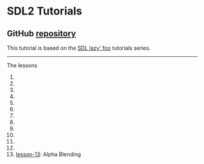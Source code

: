 # SDL2 Tutorials
## GitHub [repository](https://github.com/jmparis/SDL2-lazy-foo) 
This tutorial is based on the [SDL lazy' foo](https://lazyfoo.net/tutorials/SDL/index.php) tutorials series.

------
The lessons

1. 
2. 
3. 
4. 
5. 
6. 
7. 
8. 
9. 
10. 
11. 
12. 
13. [lesson-13](./lesson-13/README.md): Alpha Blending

